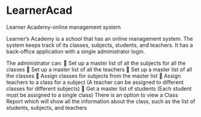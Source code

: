 # LearnerAcad
Learner Academy-online management system

Learner’s Academy is a school that has an online management system. The system keeps track of its classes, subjects, students, and teachers. It has a back-office application with a single administrator login.

The administrator can:
	Set up a master list of all the subjects for all the classes
	Set up a master list of all the teachers
	Set up a master list of all the classes
	Assign classes for subjects from the master list
	Assign teachers to a class for a subject (A teacher can be assigned to different classes for different subjects)
	Get a master list of students (Each student must be assigned to a single class)
There is an option to view a Class Report which will show all the information about the class, such as the list of students, subjects, and teachers

